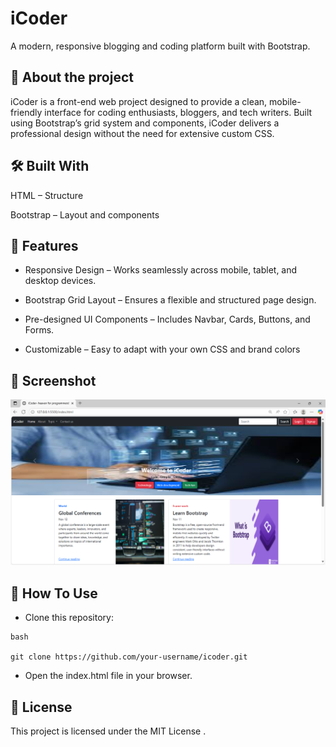 # iCoder

A modern, responsive blogging and coding platform built with Bootstrap.



## 🚀 About the project 
iCoder is a front-end web project designed to provide a clean, mobile-friendly interface for coding enthusiasts, bloggers, and tech writers. Built using Bootstrap’s grid system and components, iCoder delivers a professional design without the need for extensive custom CSS.




## 🛠 Built With 
HTML – Structure

Bootstrap – Layout and components


## 🚀 Features

- Responsive Design – Works seamlessly across mobile, tablet, and desktop devices.

- Bootstrap Grid Layout – Ensures a flexible and structured page design.

- Pre-designed UI Components – Includes Navbar, Cards, Buttons, and Forms.



- Customizable – Easy to adapt with your own CSS and brand colors


## 📸  Screenshot 

  ![image alt](https://github.com/Niharika-git-code/iCoderBootstrap/blob/3789002bbe59a601ee24aaa4a92ac4ea4c1f8642/ss-1.png)


## 📖  How To Use
 

 - Clone this repository:
```
bash

git clone https://github.com/your-username/icoder.git

```
-  Open the index.html file in your browser.
    
##  📄 License

This project is licensed under the MIT License .



